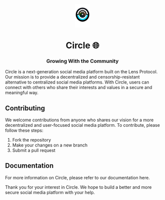 <p align="center">
    <img src="/assets/logo.png" alt="circle-logo" width="10%" />
    <h1 align="center">Circle 🌐</h1>
    <h3 align="center">Growing With the Community</h3>
</p>
Circle is a next-generation social media platform built on the Lens Protocol. Our mission is to provide a decentralized and censorship-resistant alternative to centralized social media platforms. With Circle, users can connect with others who share their interests and values in a secure and meaningful way.

## Contributing
We welcome contributions from anyone who shares our vision for a more decentralized and user-focused social media platform. To contribute, please follow these steps:

1. Fork the repository
2. Make your changes on a new branch
3. Submit a pull request

## Documentation
For more information on Circle, please refer to our documentation here.

Thank you for your interest in Circle. We hope to build a better and more secure social media platform with your help.
